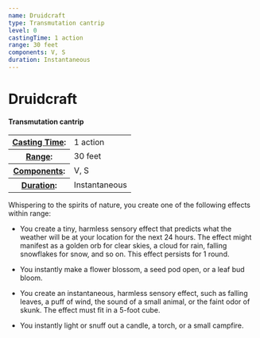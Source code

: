```yaml
---
name: Druidcraft
type: Transmutation cantrip
level: 0
castingTime: 1 action
range: 30 feet
components: V, S
duration: Instantaneous
---
```


Druidcraft
==========

#### Transmutation cantrip

<table cellspacing="0" class="statBlock"><tbody><tr><th><a href="/srd/spellcasting/castingASpell.htm#castingtime">Casting Time</a>:</th><td>1 action</td></tr><tr><th><a href="/srd/spellcasting/castingASpell.htm#range">Range</a>:</th><td>30 feet</td></tr><tr><th><a href="/srd/spellcasting/castingASpell.htm#components">Components</a>:</th><td>V, S</td></tr><tr><th><a href="/srd/spellcasting/castingASpell.htm#duration">Duration</a>:</th><td>Instantaneous</td></tr></tbody></table>

Whispering to the spirits of nature, you create one of the following effects within range:

*   You create a tiny, harmless sensory effect that predicts what the weather will be at your location for the next 24 hours. The effect might manifest as a golden orb for clear skies, a cloud for rain, falling snowflakes for snow, and so on. This effect persists for 1 round.
    
*   You instantly make a flower blossom, a seed pod open, or a leaf bud bloom.
    
*   You create an instantaneous, harmless sensory effect, such as falling leaves, a puff of wind, the sound of a small animal, or the faint odor of skunk. The effect must fit in a 5-foot cube.
    
*   You instantly light or snuff out a candle, a torch, or a small campfire.
